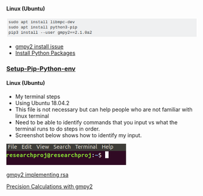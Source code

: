 <h4>Linux (Ubuntu) </h4>
<img src="linuxCommands.png">
<ul>
	<li><a href="https://stackoverflow.com/questions/50474091/gmpy2-doesnt-install">gmpy2 install issue</a></li>
	<li><a href="https://packaging.python.org/tutorials/installing-packages/">Install Python Packages</a></li>
</ul>

<h3><a href="https://github.com/brandon-rowe/securitylab/blob/master/Setup-Pip-Python-env">Setup-Pip-Python-env</a></h3>
<h4>Linux (Ubuntu) </h4>
<ul>
	<li>My terminal steps</li>
	<li>Using Ubuntu 18.04.2</li>
	<li>This file is not necessary but can help people who are not familiar with linux terminal</li>
	<li>Need to be able to identify commands that you input vs what the terminal runs to do steps in order.</li>
	<li>Screenshot below shows how to identify my input.</li>
</ul>
<img src="myTerminal.png">

<p><a href="http://www.howtobuildsoftware.com/index.php/how-do/HjQ/python-gmpy-is-gmpy2-suitable-for-implementing-rsa-in-python">gmpy2 implementing rsa</a></p>

<p><a href="https://gmpy2.readthedocs.io/en/latest/mpz.html">Precision Calculations with gmpy2</a></P>
